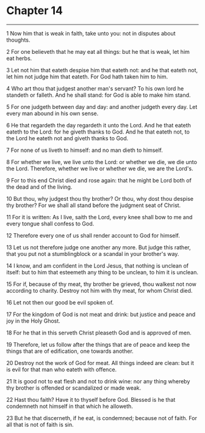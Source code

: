 # Chapter 14

***

1 Now him that is weak in faith, take unto you: not in disputes about thoughts.

2 For one believeth that he may eat all things: but he that is weak, let him eat herbs.

3 Let not him that eateth despise him that eateth not: and he that eateth not, let him not judge him that eateth. For God hath taken him to him.

4 Who art thou that judgest another man's servant? To his own lord he standeth or falleth. And he shall stand: for God is able to make him stand.

5 For one judgeth between day and day: and another judgeth every day. Let every man abound in his own sense.

6 He that regardeth the day regardeth it unto the Lord. And he that eateth eateth to the Lord: for he giveth thanks to God. And he that eateth not, to the Lord he eateth not and giveth thanks to God.

7 For none of us liveth to himself: and no man dieth to himself.

8 For whether we live, we live unto the Lord: or whether we die, we die unto the Lord. Therefore, whether we live or whether we die, we are the Lord's.

9 For to this end Christ died and rose again: that he might be Lord both of the dead and of the living.

10 But thou, why judgest thou thy brother? Or thou, why dost thou despise thy brother? For we shall all stand before the judgment seat of Christ.

11 For it is written: As I live, saith the Lord, every knee shall bow to me and every tongue shall confess to God.

12 Therefore every one of us shall render account to God for himself.

13 Let us not therefore judge one another any more. But judge this rather, that you put not a stumblingblock or a scandal in your brother's way.

14 I know, and am confident in the Lord Jesus, that nothing is unclean of itself: but to him that esteemeth any thing to be unclean, to him it is unclean.

15 For if, because of thy meat, thy brother be grieved, thou walkest not now according to charity. Destroy not him with thy meat, for whom Christ died.

16 Let not then our good be evil spoken of.

17 For the kingdom of God is not meat and drink: but justice and peace and joy in the Holy Ghost.

18 For he that in this serveth Christ pleaseth God and is approved of men.

19 Therefore, let us follow after the things that are of peace and keep the things that are of edification, one towards another.

20 Destroy not the work of God for meat. All things indeed are clean: but it is evil for that man who eateth with offence.

21 It is good not to eat flesh and not to drink wine: nor any thing whereby thy brother is offended or scandalized or made weak.

22 Hast thou faith? Have it to thyself before God. Blessed is he that condemneth not himself in that which he alloweth.

23 But he that discerneth, if he eat, is condemned; because not of faith. For all that is not of faith is sin.

